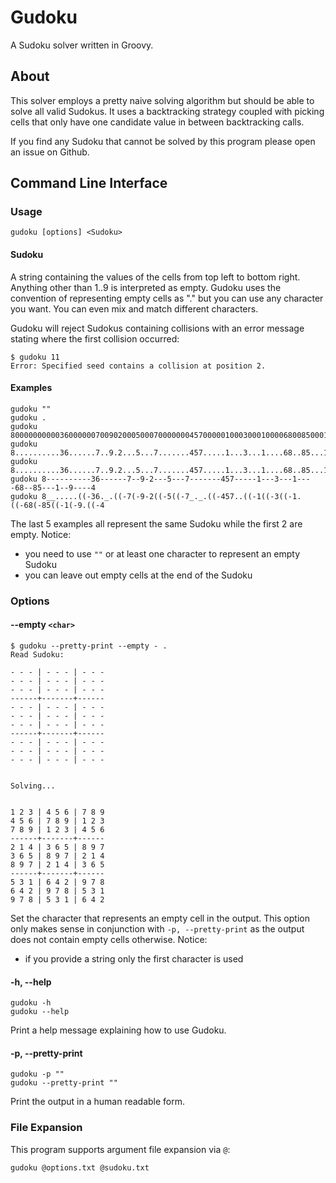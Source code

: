 # Gudoku
A Sudoku solver written in Groovy.

## About
This solver employs a pretty naive solving algorithm but should be able to solve
all valid Sudokus. It uses a backtracking strategy coupled with picking cells
that only have one candidate value in between backtracking calls.

If you find any Sudoku that cannot be solved by this program please open an
issue on Github.

## Command Line Interface

### Usage
    gudoku [options] <Sudoku>

#### Sudoku
A string containing the values of the cells from top left to bottom right.
Anything other than 1..9 is interpreted as empty. Gudoku uses the convention of
representing empty cells as "." but you can use any character you want. You can
even mix and match different characters.

Gudoku will reject Sudokus containing collisions with an error message stating
where the first collision occurred:

    $ gudoku 11
    Error: Specified seed contains a collision at position 2.

#### Examples
    gudoku ""
    gudoku .
    gudoku 800000000003600000070090200050007000000045700000100030001000068008500010090000400
    gudoku 8..........36......7..9.2...5...7.......457.....1...3...1....68..85...1..9....4..
    gudoku 8..........36......7..9.2...5...7.......457.....1...3...1....68..85...1..9....4
    gudoku 8----------36------7--9-2---5---7-------457-----1---3---1----68--85---1--9----4
    gudoku 8__.....((-36._.((-7(-9-2((-5((-7_._.((-457..((-1((-3((-1.((-68(-85((-1(-9.((-4

The last 5 examples all represent the same Sudoku while the first 2 are empty.
Notice:
* you need to use `""` or at least one character to represent an empty Sudoku
* you can leave out empty cells at the end of the Sudoku

### Options

#### --empty `<char>`
    $ gudoku --pretty-print --empty - .
    Read Sudoku:
    
    - - - | - - - | - - -
    - - - | - - - | - - -
    - - - | - - - | - - -
    ------+-------+------
    - - - | - - - | - - -
    - - - | - - - | - - -
    - - - | - - - | - - -
    ------+-------+------
    - - - | - - - | - - -
    - - - | - - - | - - -
    - - - | - - - | - - -
    
    
    Solving...
    
    
    1 2 3 | 4 5 6 | 7 8 9
    4 5 6 | 7 8 9 | 1 2 3
    7 8 9 | 1 2 3 | 4 5 6
    ------+-------+------
    2 1 4 | 3 6 5 | 8 9 7
    3 6 5 | 8 9 7 | 2 1 4
    8 9 7 | 2 1 4 | 3 6 5
    ------+-------+------
    5 3 1 | 6 4 2 | 9 7 8
    6 4 2 | 9 7 8 | 5 3 1
    9 7 8 | 5 3 1 | 6 4 2

Set the character that represents an empty cell in the output. This option only
makes sense in conjunction with `-p, --pretty-print` as the output does not
contain empty cells otherwise.
Notice:
* if you provide a string only the first character is used

#### -h, --help
    gudoku -h
    gudoku --help
Print a help message explaining how to use Gudoku.

#### -p, --pretty-print
    gudoku -p ""
    gudoku --pretty-print ""
Print the output in a human readable form.

### File Expansion
This program supports argument file expansion via `@`:

    gudoku @options.txt @sudoku.txt
